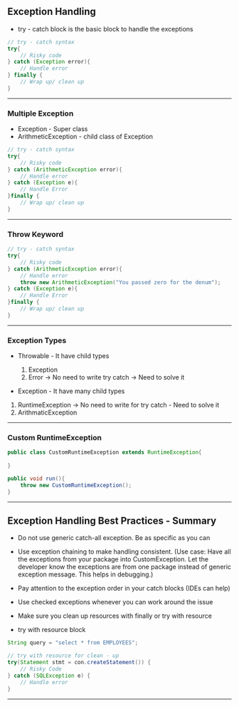 
## Exception Handling

- try - catch block is the basic block to handle the exceptions

```java
// try - catch syntax
try{
    // Risky code    
} catch (Exception error){
    // Handle error
} finally {
    // Wrap up/ clean up
}
```
_________

### Multiple Exception 

- Exception - Super class
- ArithmeticException - child class of Exception

```java
// try - catch syntax
try{
    // Risky code    
} catch (ArithmeticException error){
    // Handle error
} catch (Exception e){
    // Handle Error
}finally {
    // Wrap up/ clean up
}
```
__________

### Throw Keyword

```java
// try - catch syntax
try{
    // Risky code    
} catch (ArithmeticException error){
    // Handle error
    throw new ArithmeticException("You passed zero for the denum");    
} catch (Exception e){
    // Handle Error
}finally {
    // Wrap up/ clean up
}
```

___________

### Exception Types

- Throwable - It have child types
  1. Exception
  2. Error -> No need to write try catch -> Need to solve it

-  Exception - It have many child types 
  1. RuntimeException -> No need to write for try catch - Need to solve it
  2. ArithmaticException  

________


### Custom RuntimeException


```java
public class CustomRuntimeException extends RuntimeException{
    
}

public void run(){
    throw new CustomRuntimeException();
}
```

___________

## Exception Handling Best Practices - Summary

- Do not use generic catch-all exception. Be as specific as you can
- Use exception chaining to make handling consistent. (Use case: Have all the exceptions from your package into CustomException. Let the developer know the exceptions are from one package instead of generic exception message. This helps in debugging.)
- Pay attention to the exception order in your catch blocks (IDEs can help)
- Use checked exceptions whenever you can work around the issue
- Make sure you clean up resources with finally or try with resource


- try with resource block
```java
String query = "select * from EMPLOYEES";

// try with resource for clean - up
try(Statement stmt = con.createStatement()) {
    // Risky Code
} catch (SQLException e) {
    // Handle error    
}
```

_________








